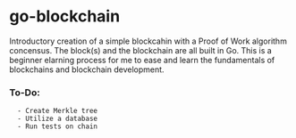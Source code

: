 # go-blockchain
Introductory creation of a simple blockcahin with a Proof of Work algorithm concensus. The block(s) and the blockchain are all built in Go.
This is a beginner elarning process for me to ease and learn the fundamentals of blockchains and blockchain development. 

### To-Do:
      - Create Merkle tree
      - Utilize a database
      - Run tests on chain

